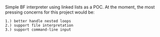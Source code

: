 Simple BF interpreter using linked lists as a POC. At the moment, the most pressing concerns for this project would be: 

	1.) better handle nested loops 
	2.) support file interpretation 
	3.) support command-line input
